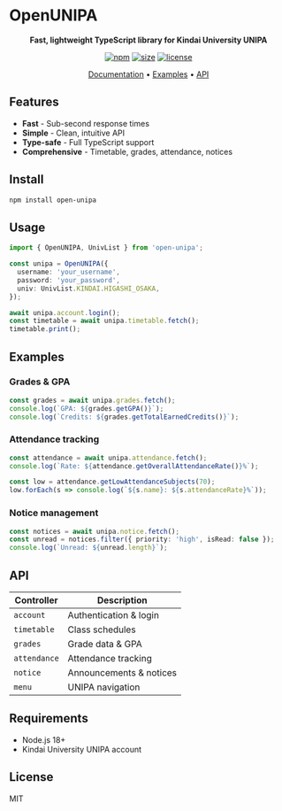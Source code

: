 # OpenUNIPA

<div align="center">

**Fast, lightweight TypeScript library for Kindai University UNIPA**

[![npm](https://img.shields.io/npm/v/open-unipa)](https://www.npmjs.com/package/open-unipa)
[![size](https://pkg-size.dev/badge/bundle/260109)](https://pkg-size.dev/open-unipa)
[![license](https://img.shields.io/badge/license-MIT-blue.svg)](LICENSE)

[Documentation](https://hirossan4049.github.io/OpenUNIPA/) • [Examples](#examples) • [API](#api)

</div>

## Features

- **Fast** - Sub-second response times
- **Simple** - Clean, intuitive API
- **Type-safe** - Full TypeScript support
- **Comprehensive** - Timetable, grades, attendance, notices

## Install

```bash
npm install open-unipa
```

## Usage

```typescript
import { OpenUNIPA, UnivList } from 'open-unipa';

const unipa = OpenUNIPA({
  username: 'your_username',
  password: 'your_password',
  univ: UnivList.KINDAI.HIGASHI_OSAKA,
});

await unipa.account.login();
const timetable = await unipa.timetable.fetch();
timetable.print();
```

## Examples

### Grades & GPA

```typescript
const grades = await unipa.grades.fetch();
console.log(`GPA: ${grades.getGPA()}`);
console.log(`Credits: ${grades.getTotalEarnedCredits()}`);
```

### Attendance tracking

```typescript
const attendance = await unipa.attendance.fetch();
console.log(`Rate: ${attendance.getOverallAttendanceRate()}%`);

const low = attendance.getLowAttendanceSubjects(70);
low.forEach(s => console.log(`${s.name}: ${s.attendanceRate}%`));
```

### Notice management

```typescript
const notices = await unipa.notice.fetch();
const unread = notices.filter({ priority: 'high', isRead: false });
console.log(`Unread: ${unread.length}`);
```

## API

| Controller | Description |
|------------|-------------|
| `account` | Authentication & login |
| `timetable` | Class schedules |
| `grades` | Grade data & GPA |
| `attendance` | Attendance tracking |
| `notice` | Announcements & notices |
| `menu` | UNIPA navigation |

## Requirements

- Node.js 18+
- Kindai University UNIPA account

## License

MIT